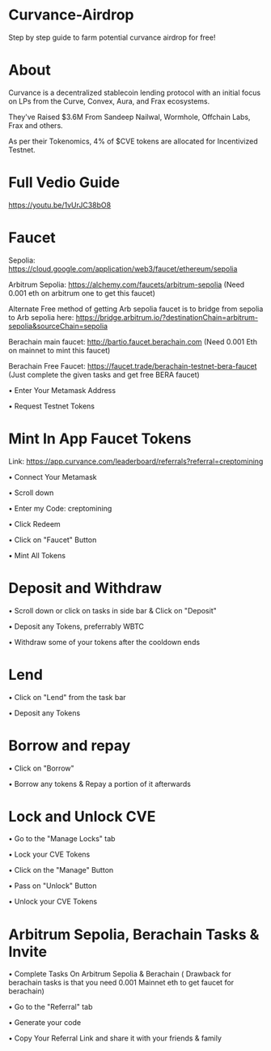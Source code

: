# Curvance-Airdrop
Step by step guide to farm potential curvance airdrop for free!

# About
Curvance is a decentralized stablecoin lending protocol with an initial focus on LPs from the Curve, Convex, Aura, and Frax ecosystems.

They've Raised $3.6M From Sandeep Nailwal, Wormhole, Offchain Labs, Frax and others.

As per their Tokenomics, 4% of $CVE tokens are allocated for Incentivized Testnet.

# Full Vedio Guide
https://youtu.be/1vUrJC38bO8

# Faucet
Sepolia: https://cloud.google.com/application/web3/faucet/ethereum/sepolia 

Arbitrum Sepolia: https://alchemy.com/faucets/arbitrum-sepolia (Need 0.001 eth on arbitrum one to get this faucet)

Alternate Free method of getting Arb sepolia faucet is to bridge from sepolia to Arb sepolia here: https://bridge.arbitrum.io/?destinationChain=arbitrum-sepolia&sourceChain=sepolia

Berachain main faucet: http://bartio.faucet.berachain.com  (Need 0.001 Eth on mainnet to mint this faucet)

Berachain Free Faucet: https://faucet.trade/berachain-testnet-bera-faucet (Just complete the given tasks and get free BERA faucet)

• Enter Your Metamask Address

• Request Testnet Tokens

# Mint In App Faucet Tokens
Link: https://app.curvance.com/leaderboard/referrals?referral=creptomining

• Connect Your Metamask 

• Scroll down 

• Enter my Code: creptomining

• Click Redeem 

• Click on "Faucet" Button 

• Mint All Tokens

# Deposit and Withdraw
• Scroll down or click on tasks in side bar & Click on "Deposit"

• Deposit any Tokens, preferrably WBTC

• Withdraw some of your tokens after the cooldown ends

# Lend
• Click on "Lend" from the task bar

• Deposit any Tokens

# Borrow and repay
• Click on "Borrow"

• Borrow any tokens & Repay a portion of it afterwards

# Lock and Unlock CVE
• Go to the "Manage Locks" tab

• Lock your CVE Tokens

• Click on the "Manage" Button

• Pass on "Unlock" Button

• Unlock your CVE Tokens

# Arbitrum Sepolia, Berachain Tasks & Invite 

• Complete Tasks On Arbitrum Sepolia & Berachain ( Drawback for berachain tasks is that you need 0.001 Mainnet eth to get faucet for berachain)

• Go to the "Referral" tab

• Generate your code

• Copy Your Referral Link and share it with your friends & family
